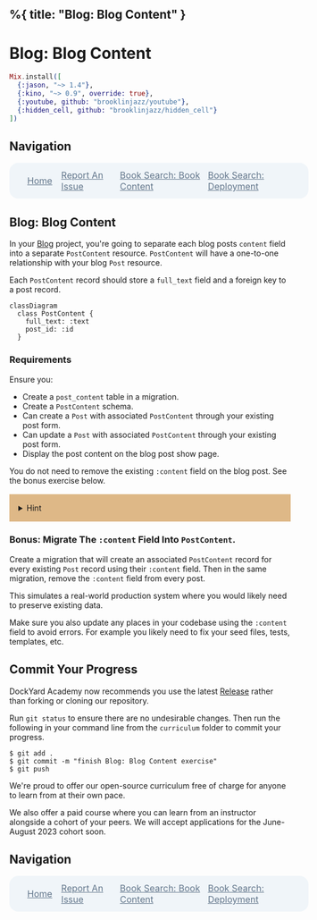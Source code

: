 %{
  title: "Blog: Blog Content"
}
---
# Blog: Blog Content

```elixir
Mix.install([
  {:jason, "~> 1.4"},
  {:kino, "~> 0.9", override: true},
  {:youtube, github: "brooklinjazz/youtube"},
  {:hidden_cell, github: "brooklinjazz/hidden_cell"}
])
```

## Navigation

<div style="display: flex; align-items: center; width: 100%; justify-content: space-between; font-size: 1rem; color: #61758a; background-color: #f0f5f9; height: 4rem; padding: 0 1rem; border-radius: 1rem;">
<div style="display: flex;">
<i class="ri-home-fill"></i>
<a style="display: flex; color: #61758a; margin-left: 1rem;" href="../start.livemd">Home</a>
</div>
<div style="display: flex;">
<i class="ri-bug-fill"></i>
<a style="display: flex; color: #61758a; margin-left: 1rem;" href="https://github.com/DockYard-Academy/curriculum/issues/new?assignees=&labels=&template=issue.md&title=Blog: Blog Content">Report An Issue</a>
</div>
<div style="display: flex;">
<i class="ri-arrow-left-fill"></i>
<a style="display: flex; color: #61758a; margin-left: 1rem;" href="../reading/book_search_book_content.livemd">Book Search: Book Content</a>
</div>
<div style="display: flex;">
<a style="display: flex; color: #61758a; margin-right: 1rem;" href="../reading/book_search_deployment.livemd">Book Search: Deployment</a>
<i class="ri-arrow-right-fill"></i>
</div>
</div>

## Blog: Blog Content

In your [Blog](group_project_blog.livemd) project, you're going to separate each blog posts `content` field into a separate `PostContent` resource. `PostContent` will have a one-to-one relationship with your blog `Post` resource.

Each `PostContent` record should store a `full_text` field and a foreign key to a post record.

```mermaid
classDiagram
  class PostContent {
    full_text: :text
    post_id: :id
  }
```

<!-- livebook:{"break_markdown":true} -->

### Requirements

Ensure you:

* Create a `post_content` table in a migration.
* Create a `PostContent` schema.
* Can create a `Post` with associated `PostContent` through your existing post form.
* Can update a `Post` with associated `PostContent` through your existing post form.
* Display the post content on the blog post show page.

You do not need to remove the existing `:content` field on the blog post. See the bonus exercise below.

<details style="background-color: burlywood; padding: 1rem; margin: 1rem 0;">
<summary>Hint</summary>

### Post Schema And Migration

You can use the following command to generate the `PostContent` schema and migration boilerplate.

```
$ mix phx.gen.schema Blog.PostContent post_content full_text:text post_id:references:posts
```

### Post Form

You can use `inputs_for/3` to create the associated `post_content` field.

### PostContent Association

You can associate `PostContent` with `Post` using `has_one/3` and `belongs_to/3`.

### Creating Associated Post Content

You can use `cast_assoc/3` inside of the `Post` schema's `changeset/2` function to create the associated `:post_content`.

### Updating Associated Post Content

Ensure you preload the `:post_content` using `Repo.preload/3` whenever updating a post.

</details>

<!-- livebook:{"break_markdown":true} -->

### Bonus: Migrate The `:content` Field Into `PostContent`.

Create a migration that will create an associated `PostContent` record for every existing `Post` record using their `:content` field. Then in the same migration, remove the `:content` field from every post.

This simulates a real-world production system where you would likely need to preserve existing data.

Make sure you also update any places in your codebase using the `:content` field to avoid errors. For example you likely need to fix your seed files, tests, templates, etc.

## Commit Your Progress

DockYard Academy now recommends you use the latest [Release](https://github.com/DockYard-Academy/curriculum/releases) rather than forking or cloning our repository.

Run `git status` to ensure there are no undesirable changes.
Then run the following in your command line from the `curriculum` folder to commit your progress.

```
$ git add .
$ git commit -m "finish Blog: Blog Content exercise"
$ git push
```

We're proud to offer our open-source curriculum free of charge for anyone to learn from at their own pace.

We also offer a paid course where you can learn from an instructor alongside a cohort of your peers.
We will accept applications for the June-August 2023 cohort soon.

## Navigation

<div style="display: flex; align-items: center; width: 100%; justify-content: space-between; font-size: 1rem; color: #61758a; background-color: #f0f5f9; height: 4rem; padding: 0 1rem; border-radius: 1rem;">
<div style="display: flex;">
<i class="ri-home-fill"></i>
<a style="display: flex; color: #61758a; margin-left: 1rem;" href="../start.livemd">Home</a>
</div>
<div style="display: flex;">
<i class="ri-bug-fill"></i>
<a style="display: flex; color: #61758a; margin-left: 1rem;" href="https://github.com/DockYard-Academy/curriculum/issues/new?assignees=&labels=&template=issue.md&title=Blog: Blog Content">Report An Issue</a>
</div>
<div style="display: flex;">
<i class="ri-arrow-left-fill"></i>
<a style="display: flex; color: #61758a; margin-left: 1rem;" href="../reading/book_search_book_content.livemd">Book Search: Book Content</a>
</div>
<div style="display: flex;">
<a style="display: flex; color: #61758a; margin-right: 1rem;" href="../reading/book_search_deployment.livemd">Book Search: Deployment</a>
<i class="ri-arrow-right-fill"></i>
</div>
</div>

